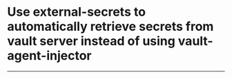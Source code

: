 # Use external-secrets to automatically retrieve secrets from vault server instead of using vault-agent-injector
________________________________________________________________________________________________________________
